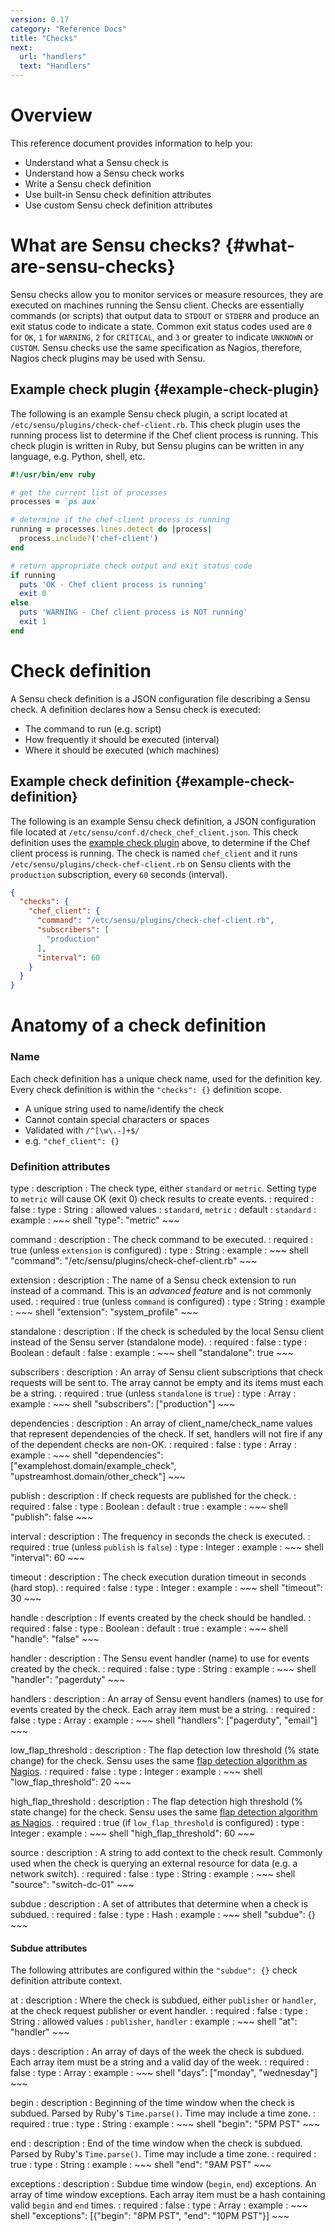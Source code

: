 ```yaml
---
version: 0.17
category: "Reference Docs"
title: "Checks"
next:
  url: "handlers"
  text: "Handlers"
---
```


# Overview

This reference document provides information to help you:

- Understand what a Sensu check is
- Understand how a Sensu check works
- Write a Sensu check definition
- Use built-in Sensu check definition attributes
- Use custom Sensu check definition attributes

# What are Sensu checks? {#what-are-sensu-checks}

Sensu checks allow you to monitor services or measure resources, they are executed on machines running the Sensu client. Checks are essentially commands (or scripts) that output data to `STDOUT` or `STDERR` and produce an exit status code to indicate a state. Common exit status codes used are `0` for `OK`, `1` for `WARNING`, `2` for `CRITICAL`, and `3` or greater to indicate `UNKNOWN` or `CUSTOM`. Sensu checks use the same specification as Nagios, therefore, Nagios check plugins may be used with Sensu.

## Example check plugin {#example-check-plugin}

The following is an example Sensu check plugin, a script located at `/etc/sensu/plugins/check-chef-client.rb`. This check plugin uses the running process list to determine if the Chef client process is running. This check plugin is written in Ruby, but Sensu plugins can be written in any language, e.g. Python, shell, etc.

~~~ ruby
#!/usr/bin/env ruby

# get the current list of processes
processes = `ps aux`

# determine if the chef-client process is running
running = processes.lines.detect do |process|
  process.include?('chef-client')
end

# return appropriate check output and exit status code
if running
  puts 'OK - Chef client process is running'
  exit 0
else
  puts 'WARNING - Chef client process is NOT running'
  exit 1
end
~~~

# Check definition

A Sensu check definition is a JSON configuration file describing a Sensu check. A definition declares how a Sensu check is executed:

- The command to run (e.g. script)
- How frequently it should be executed (interval)
- Where it should be executed (which machines)

## Example check definition {#example-check-definition}

The following is an example Sensu check definition, a JSON configuration file located at `/etc/sensu/conf.d/check_chef_client.json`. This check definition uses the [example check plugin](#example-check-plugin) above, to determine if the Chef client process is running. The check is named `chef_client` and it runs `/etc/sensu/plugins/check-chef-client.rb` on Sensu clients with the `production` subscription, every `60` seconds (interval).

~~~ json
{
  "checks": {
    "chef_client": {
      "command": "/etc/sensu/plugins/check-chef-client.rb",
      "subscribers": [
        "production"
      ],
      "interval": 60
    }
  }
}
~~~

# Anatomy of a check definition

### Name

Each check definition has a unique check name, used for the definition key. Every check definition is within the `"checks": {}` definition scope.

- A unique string used to name/identify the check
- Cannot contain special characters or spaces
- Validated with `/^[\w\.-]+$/`
- e.g. `"chef_client": {}`

### Definition attributes

type
: description
  : The check type, either `standard` or `metric`. Setting type to `metric` will cause OK (exit 0) check results to create events.
: required
  : false
: type
  : String
: allowed values
  : `standard`, `metric`
: default
  : `standard`
: example
  : ~~~ shell
    "type": "metric"
    ~~~

command
: description
  : The check command to be executed.
: required
  : true (unless `extension` is configured)
: type
  : String
: example
  : ~~~ shell
    "command": "/etc/sensu/plugins/check-chef-client.rb"
    ~~~

extension
: description
  : The name of a Sensu check extension to run instead of a command. This is an _advanced feature_ and is not commonly used.
: required
  : true (unless `command` is configured)
: type
  : String
: example
  : ~~~ shell
    "extension": "system_profile"
    ~~~

standalone
: description
  : If the check is scheduled by the local Sensu client instead of the Sensu server (standalone mode).
: required
  : false
: type
  : Boolean
: default
  : false
: example
  : ~~~ shell
    "standalone": true
    ~~~

subscribers
: description
  : An array of Sensu client subscriptions that check requests will be sent to. The array cannot be empty and its items must each be a string.
: required
  : true (unless `standalone` is `true`)
: type
  : Array
: example
  : ~~~ shell
    "subscribers": ["production"]
    ~~~

dependencies
: description
  : An array of client_name/check_name values that represent dependencies of the check. If set, handlers will not fire if any of the dependent checks are non-OK.
: required
  : false
: type
  : Array
: example
  : ~~~ shell
    "dependencies": ["examplehost.domain/example_check", "upstreamhost.domain/other_check"]
    ~~~

publish
: description
  : If check requests are published for the check.
: required
  : false
: type
  : Boolean
: default
  : true
: example
  : ~~~ shell
    "publish": false
    ~~~

interval
: description
  : The frequency in seconds the check is executed.
: required
  : true (unless `publish` is `false`)
: type
  : Integer
: example
  : ~~~ shell
    "interval": 60
    ~~~

timeout
: description
  : The check execution duration timeout in seconds (hard stop).
: required
  : false
: type
  : Integer
: example
  : ~~~ shell
    "timeout": 30
    ~~~

handle
: description
  : If events created by the check should be handled.
: required
  : false
: type
  : Boolean
: default
  : true
: example
  : ~~~ shell
    "handle": "false"
    ~~~

handler
: description
  : The Sensu event handler (name) to use for events created by the check.
: required
  : false
: type
  : String
: example
  : ~~~ shell
    "handler": "pagerduty"
    ~~~

handlers
: description
  : An array of Sensu event handlers (names) to use for events created by the check. Each array item must be a string.
: required
  : false
: type
  : Array
: example
  : ~~~ shell
    "handlers": ["pagerduty", "email"]
    ~~~

low_flap_threshold
: description
  : The flap detection low threshold (% state change) for the check. Sensu uses the same [flap detection algorithm as Nagios](http://nagios.sourceforge.net/docs/3_0/flapping.html).
: required
  : false
: type
  : Integer
: example
  : ~~~ shell
    "low_flap_threshold": 20
    ~~~

high_flap_threshold
: description
  : The flap detection high threshold (% state change) for the check. Sensu uses the same [flap detection algorithm as Nagios](http://nagios.sourceforge.net/docs/3_0/flapping.html).
: required
  : true (if `low_flap_threshold` is configured)
: type
  : Integer
: example
  : ~~~ shell
    "high_flap_threshold": 60
    ~~~

source
: description
  : A string to add context to the check result. Commonly used when the check is querying an external resource for data (e.g. a network switch).
: required
  : false
: type
  : String
: example
  : ~~~ shell
    "source": "switch-dc-01"
    ~~~

subdue
: description
  : A set of attributes that determine when a check is subdued.
: required
  : false
: type
  : Hash
: example
  : ~~~ shell
    "subdue": {}
    ~~~

#### Subdue attributes

The following attributes are configured within the `"subdue": {}` check definition attribute context.

at
: description
  : Where the check is subdued, either `publisher` or `handler`, at the check request publisher or event handler.
: required
  : false
: type
  : String
: allowed values
  : `publisher`, `handler`
: example
  : ~~~ shell
    "at": "handler"
    ~~~

days
: description
  : An array of days of the week the check is subdued. Each array item must be a string and a valid day of the week.
: required
  : false
: type
  : Array
: example
  : ~~~ shell
    "days": ["monday", "wednesday"]
    ~~~

begin
: description
  : Beginning of the time window when the check is subdued. Parsed by Ruby's `Time.parse()`. Time may include a time zone.
: required
  : true
: type
  : String
: example
  : ~~~ shell
    "begin": "5PM PST"
    ~~~

end
: description
  : End of the time window when the check is subdued. Parsed by Ruby's `Time.parse()`. Time may include a time zone.
: required
  : true
: type
  : String
: example
  : ~~~ shell
    "end": "9AM PST"
    ~~~

exceptions
: description
  : Subdue time window (`begin`, `end`) exceptions. An array of time window exceptions. Each array item must be a hash containing valid `begin` and `end` times.
: required
  : false
: type
  : Array
: example
  : ~~~ shell
    "exceptions": [{"begin": "8PM PST", "end": "10PM PST"}]
    ~~~
